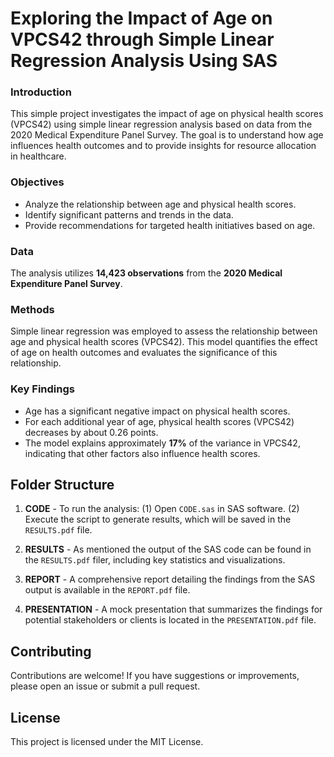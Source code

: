# Exploring the Impact of Age on VPCS42 through Simple Linear Regression Analysis Using SAS

### Introduction
This simple project investigates the impact of age on physical health scores (VPCS42) using simple linear regression analysis based on data from the 2020 Medical Expenditure Panel Survey. The goal is to understand how age influences health outcomes and to provide insights for resource allocation in healthcare.

### Objectives
- Analyze the relationship between age and physical health scores.
- Identify significant patterns and trends in the data.
- Provide recommendations for targeted health initiatives based on age.

### Data
The analysis utilizes **14,423 observations** from the **2020 Medical Expenditure Panel Survey**.

### Methods
Simple linear regression was employed to assess the relationship between age and physical health scores (VPCS42). This model quantifies the effect of age on health outcomes and evaluates the significance of this relationship.

### Key Findings
- Age has a significant negative impact on physical health scores.
- For each additional year of age, physical health scores (VPCS42) decreases by about 0.26 points.
- The model explains approximately **17%** of the variance in VPCS42, indicating that other factors also influence health scores.

## Folder Structure
1. **CODE** - To run the analysis:
  (1) Open `CODE.sas` in SAS software.
  (2) Execute the script to generate results, which will be saved in the `RESULTS.pdf` file.

2. **RESULTS** - As mentioned the output of the SAS code can be found in the `RESULTS.pdf` filer, including key statistics and visualizations.

3. **REPORT** - A comprehensive report detailing the findings from the SAS output is available in the `REPORT.pdf` file.

4. **PRESENTATION** - A mock presentation that summarizes the findings for potential stakeholders or clients is located in the `PRESENTATION.pdf` file.

## Contributing
Contributions are welcome! If you have suggestions or improvements, please open an issue or submit a pull request.

## License
This project is licensed under the MIT License.
